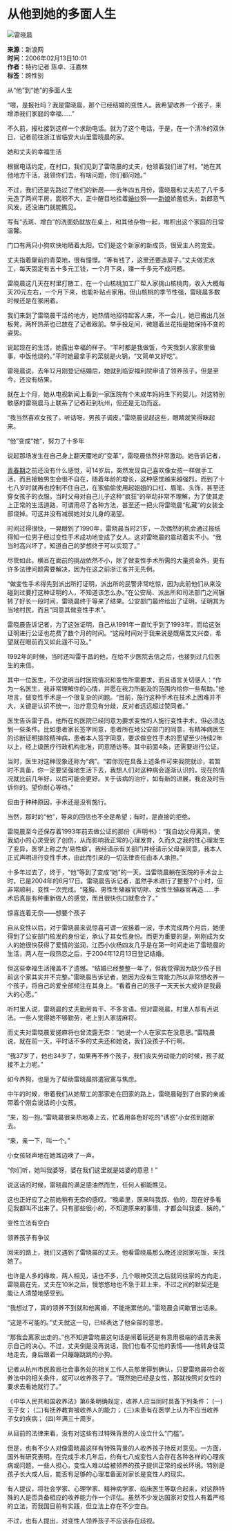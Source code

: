 # 从他到她的多面人生

![雷晓晨](http://image2.sina.com.cn/dy/31/U686P1T31D371F479DT20060106150248.jpg)

**来源**：新浪网  
**时间**：2006年02月13日10:01  
**作者**：特约记者 陈卓、汪嘉林  
**标签**：跨性别

从“他”到“她”的多面人生

“喂，是报社吗？我是雷晓晨，那个已经结婚的变性人。我希望收养一个孩子，来增添我们家庭的幸福……”

不久前，报社接到这样一个求助电话。就为了这个电话，于是，在一个清冷的双休日，记者前往浙江省临安大山里雷晓晨的家。

她和丈夫的幸福生活

根据电话约定，在村口，我们见到了雷晓晨的丈夫，他领着我们进了村。“她在其他地方干活，我领你们去，有啥问题，你们都问她。”

不过，我们还是先路过了他们的新居——去年四五月份，雷晓晨和丈夫花了八千多元造了两间平房，面积不大，正中醒目地挂着[婚纱](http://www.iask.com/n?k=婚纱 "婚纱")照——[新娘](http://www.iask.com/n?k=新娘 "新娘")娇羞低头，新郎意气风发，还没进门就能瞧见。

写有“去斑、增白”的洗面奶就放在桌上，和其他杂物一起，堆积出这个家庭的日常温馨。

门口有两只小狗欢快地晒着太阳。它们是这个新家的新成员，很受主人的宠爱。

丈夫指着屋前的青菜地，很有憧憬。“等有钱了，这里还要造房子。”丈夫做泥水工，每天固定有五十多元工钱，一个月下来，赚一千多元不成问题。

雷晓晨这几天在村里打散工，在一个山核桃加工厂帮人家挑山核桃肉，收入大概每天20元左右，一个月下来，也能补贴点家用。但山核桃的季节性强，雷晓晨多数时候还是在家闲着。

我们来到了雷晓晨干活的地方，她热情地招待起客人来，不一会儿，她已搬出几张板凳，两杯热茶也已放在了记者跟前。举手投足间，微翘着兰花指是她保持不变的姿势。

说起现在的生活，她露出幸福的样子。“平时都是我做饭，今天我到人家家里做事，中饭他烧的。”平时她最拿手的菜就是火锅，“又简单又好吃”。

雷晓晨说，去年12月刚登记结婚后，她就到临安福利院申请了领养孩子。但是至今，还没有结果。

就在上个月，她从电视新闻上看到一家医院有个未成年妈妈生下的婴儿，对这特别敏感的雷晓晨马上联系了记者赶到杭州，但还是无功而返。

“我当然喜欢女孩了，听话呀，男孩子调皮。”雷晓晨说起这些，眼睛就笑得眯起来。

“他”变成“她”，努力了十多年

说起那场发生在自己身上翻天覆地的“变革”，雷晓晨依然非常激动。她告诉记者，

[青春期](http://www.iask.com/n?k=青春期 "青春期")之前还没有什么感觉，可14岁后，突然发现自己喜欢像女孩一样做手工活，而且接触男生会很不自在，随着年龄的增长，这种感觉越来越强烈。而到了十七八岁时就再也控制不住自己，在家偷偷使用起姐姐的口红、眉笔、头饰，甚至还穿女孩子的衣服。当时父母对自己儿子这种“疯狂”的举动非常不理解，为了使其走上正常的生活道路，可谓用尽了各种方法，甚至还一把火将雷晓晨“私藏”的女装全部烧掉。可这并没有减弱她对女儿身的渴望。

时间过得很快，一晃眼到了1990年，雷晓晨当时21岁，一次偶然的机会通过报纸得知一位男子经过变性手术成功地变成了女人。这对雷晓晨的震动着实不小。“我当时高兴坏了，知道自己的梦想终于可以实现了。”

尽管如此，横亘在面前的挑战依然不小，除了做变性手术所需的大量资金外，更有许多法律问题需要解决，因为在这之前浙江省并无先例。

“做变性手术得先到派出所打证明，派出所的民警非常吃惊，因为此前他们从来没碰到过要打这种证明的人，不知道该怎么办。”在公安局、派出所和司法部门之间辗转了好长一段时间，雷晓晨终于等来了结果。公安部门最终给出了证明，证明其为当地村民，而且“同意其做变性手术”。

雷晓晨告诉记者，为了这张证明，自己从1991年一直忙乎到了1993年，而给这张证明进行公证也花费了数个月的时间。“这段时间对于我来说是既痛苦又兴奋，希望就在眼前而又如此遥不可及。”

1992年的时候，当时还叫雷于昌的他，在给不少医院去信之后，也接到过几位医生的来信。

其中一位医生，不仅说明当时医院情况和变性所需要求，而且语言关切感人：“作为一名医生，我非常理解你的心情，并愿在我力所能及的范围内给你一些帮助。”他坦言，做变性手术是一个很复杂的问题。“目前，施行这种手术在技术上困难并不大，关键是认识不统一，治疗意见有分歧，反对者远远超过赞同者。”

医生告诉雷于昌，他所在的医院已经同意为要求变性的人施行变性手术，但必须达到一些条件。比如患者家长签字同意，患者所在地公安部门的同意，有精神病医生的诊断证明排除精神病，患者本人签字同意，要求做变性手术的愿望至少持续2年以上，经上级医疗行政机构批准，同意随访等。其中前面4条，还需要进行公证。

当时，医生对这种现象还称为“病”。“若你现在具备上述条件可来我院就诊，若暂时不具备，你一定要坚强地生活下去，我想人们对这种病会逐渐认识的。现在的情况就比前几年好，以后可能会更好。关于该病的治疗，如有新的进展，我会及时告诉你的。望你耐心等待。”

但由于种种原因，手术还是没有施行。

当然，那时的“他”，等来的回信也不全是希望；有时，是直接的拒绝。

雷晓晨至今还保存着1993年前去做公证的那份《声明书》：“我自幼父母离异，使我幼小的心灵受到了创伤，从而影响我正常的心理发育，久而久之我的性心理发生了变异，医学上称之为‘易性癖’。我经请示有关部门并经请示父母亲同意，我本人正式声明进行变性手术，由此而引来的一切法律责任由本人承担。”

十多年过去了，终于，“他”等到了变成“她”的一天。当雷晓晨躺在医院的手术台上时，已是2004年的6月17日。雷晓晨告诉记者，虽然手术进行了整整7个小时，但非常顺利，变性一次完成。“隆胸、男性生殖器官切除、女性生殖器官再造……手术后真是有种重新做人的感觉，而且很快伤口就愈合了。”

惊喜连着无奈——想要个孩子

自从变性以后，对于雷晓晨来说惊喜可谓一波接着一波，手术完成两个月后，她便得到了公安部门核发的身份证，承认了其女性身份。而更为重要的是，刚刚成为女人的她很快获得了爱情的滋润，江西小伙杨四友几乎是在第一时间走进了雷晓晨的生活，两人在一段热恋之后，于2004年12月13日登记结婚。

但这些幸福生活掩盖不了遗憾。“结婚已经整整一年了，但我觉得因为缺少孩子目前这个家其实并不完整。”雷晓晨告诉记者，她因为没有生育能力所以非常想收养一个孩子，将自己的爱全部倾注在其身上。“看着自己的孩子一天天长大或许是我最大的心愿。”

听村里人说，雷晓晨的丈夫勤劳肯干、不多言语。但对雷晓晨，村里人却有点说法。一些人觉得她不够勤劳，老上别人家搓麻将。

而丈夫对雷晓晨爱搓麻将也曾流露无奈：“她说一个人在家实在没意思。”雷晓晨说，就在前一天，平时话不多的丈夫还和她说，我们没孩子不行啊。

“我37岁了，他也34岁了，如果再不养个孩子，我们丧失劳动能力的时候，孩子就接不上力呢。”

如今养狗，也是为了帮助雷晓晨排遣寂寞与焦虑。

中午的时候，带着我们从她帮工的那家走在回家的路上，雷晓晨碰到了自家的亲戚带着个刚会说话的小女孩。

“来，抱一抱。”雷晓晨很亲热地凑上去，忙着用各色好吃的“诱惑”小女孩到她家去。

“来，亲一下，叫一个。”

小女孩轻声地在她耳边唤了一声。

“你们听，她叫我婆呀，婆在我们这里就是姑婆的意思！”

说这话的时候，雷晓晨的满足感油然而生，任何人都能瞧见。

这也正好应了之前她稍有无奈的感叹。“晚辈里，原来叫我叔、伯的，现在好多看见我都叫不出来了。只有那些很小的，不知道原来的事情，才都会叫我婆、姨的。”

变性立法有空白

领养孩子有争议

回来的路上，我们又遇到了雷晓晨的丈夫。他看雷晓晨那么晚还没回家吃饭，来找她了。

也许是人多的缘故，两人相见，话也不多，几个眼神交流之后就同往家的方向走，雷晓晨在先，丈夫在10米之后，慢悠悠地也不急于赶上来，不过之间的默契还是能让人清楚地感受到。

“我想过了，真的领养不到就和他离婚，不能拖累他的。”雷晓晨会间歇冒出话来。

“这是不可能的。”丈夫就这一句，已经表达了他全部的意思。

“那我会离家出走的。”也不知道雷晓晨这句话是闹着玩还是有意用极端的语言来表示自己的决心。不过，丈夫倒是没再说话，我们也看不见他的表情——他转身往菜地走去，身后跟着一只蹦蹦跳跳的小狗。

记者从杭州市民政局社会事务处的相关工作人员那里得到确认，只要雷晓晨符合收养法中的相关条件，就可以收养孩子了。“既然她已经是女性，那就按照对女性的要求去看她就行了。”

《中华人民共和国收养法》第6条明确规定，收养人应当同时具备下列条件：
(一)无子女；
(二)有抚养教育被收养人的能力；
(三)未患有在医学上认为不应当收养子女的疾病；
(四)年满三十周岁。

从目前的法律来看，没有对这些有过特殊背景的人设立什么“门槛”。

但是，也有不少人对像雷晓晨这样有特殊背景的人收养孩子持反对意见。一方面，国外有研究表明，在完成手术几年后，约有七八成变性人会存在各种各样的心理疾病或问题。一些人担心，变性人难以给被领养的孩子提供正常的成长环境。特别是孩子长大成人后，能否有足够的心理准备面对家长是变性人的现实。

有人提议，将社会学家、心理学家、精神病学家、临床医生等联合起来，对这群特殊的人是否具备相应的收养能力作一个评估。虽然不少发达国家对变性人有着严格的立法，而我国目前有实践，但立法上存在不少空白。

不过，也有人提出，对变性人领养孩子不应该存在歧视。